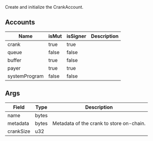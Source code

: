 Create and initialize the CrankAccount.

## Accounts

| Name          | isMut | isSigner | Description |
| ------------- | ----- | -------- | ----------- |
| crank         | true  | true     |             |
| queue         | false | false    |             |
| buffer        | true  | false    |             |
| payer         | true  | true     |             |
| systemProgram | false | false    |             |

## Args

| Field     | Type  | Description                              |
| --------- | ----- | ---------------------------------------- |
| name      | bytes |                                          |
| metadata  | bytes | Metadata of the crank to store on-chain. |
| crankSize | u32   |                                          |
